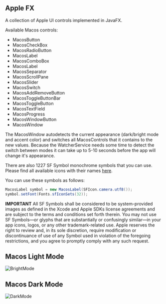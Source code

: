 ## Apple FX
A collection of Apple UI controls implemented in JavaFX.

Available Macos controls:
- MacosButton
- MacosCheckBox
- MacosRadioButton
- MacosLabel
- MacosComboBox
- MacosLabel
- MacosSeparator
- MacosScrollPane
- MacosSlider
- MacosSwitch
- MacosAddRemoveButton
- MacosToggleButtonBar
- MacosToggleButton
- MacosTextField
- MacosProgress
- MacosWindowButton
- MacosWindow

The MacosWindow autodetects the current appearance (dark/bright mode and accent color) and
switches all MacosControls that it contains to the new values.
Because the WatcherService needs some time to detect the switch between modes it can
take up to 5-10 seconds before the app will change it's appearance.

There are also 1227 SF Symbol monochrome symbols that you can use. Please find all available
icons with their names [here](https://framework7.io/icons/).

You can use these symbols as follows:

```java
MacosLabel symbol = new MacosLabel(SFIcon.camera.utf8());
symbol.setFont(Fonts.sfIconSets(32));
```
<b>IMPORTANT</b>
All SF Symbols shall be considered to be system-provided images as defined in the Xcode and 
Apple SDKs license agreements and are subject to the terms and conditions set forth therein. 
You may not use SF Symbols—or glyphs that are substantially or confusingly similar—in your app icons, 
logos, or any other trademark-related use. Apple reserves the right to review and, in its sole discretion, 
require modification or discontinuance of use of any Symbol used in violation of the foregoing restrictions, 
and you agree to promptly comply with any such request.

## Macos Light Mode
![BrightMode](https://i.ibb.co/xLjNxNb/Apple-FX-light.png)


## Macos Dark Mode
![DarkMode](https://i.ibb.co/bbTmsW3/Apple-FX-dark.png)